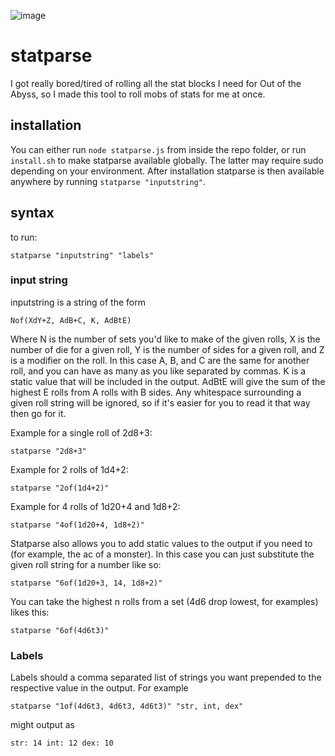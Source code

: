 ![image](https://user-images.githubusercontent.com/5431371/115607439-9bfb2680-a2aa-11eb-90e3-e2bd07765b28.png)

# statparse

I got really bored/tired of rolling all the stat blocks I need for Out of the Abyss, so I made this tool to roll mobs of stats for me at once.

## installation

You can either run `node statparse.js` from inside the repo folder, or run `install.sh` to make statparse available globally. The latter may require sudo depending on your environment. After installation statparse is then available anywhere by running `statparse "inputstring"`.

## syntax

to run:

`statparse "inputstring" "labels"`

### input string

inputstring is a string of the form

`Nof(XdY+Z, AdB+C, K, AdBtE)`

Where N is the number of sets you'd like to make of the given rolls, X is the
number of die for a given roll, Y is the number of sides for a given roll, and Z
is a modifier on the roll. In this case A, B, and C are the same for another
roll, and you can have as many as you like separated by commas. K is a static
value that will be included in the output. AdBtE will give the sum of the
highest E rolls from A rolls with B sides. Any whitespace surrounding a given
roll string will be ignored, so if it's easier for you to read it that way then
go for it.

Example for a single roll of 2d8+3:

`statparse "2d8+3"`

Example for 2 rolls of 1d4+2:

`statparse "2of(1d4+2)"`

Example for 4 rolls of 1d20+4 and 1d8+2:

`statparse "4of(1d20+4, 1d8+2)"`

Statparse also allows you to add static values to the output if you need to (for example, the ac of a monster). In this case you can just substitute the given roll string for a number like so:

`statparse "6of(1d20+3, 14, 1d8+2)"`

You can take the highest n rolls from a set (4d6 drop lowest, for examples)
likes this:

`statparse "6of(4d6t3)"`

### Labels

Labels should a comma separated list of strings you want prepended to the
respective value in the output. For example

`statparse "1of(4d6t3, 4d6t3, 4d6t3)" "str, int, dex"`

might output as

`str: 14 int: 12 dex: 10`
